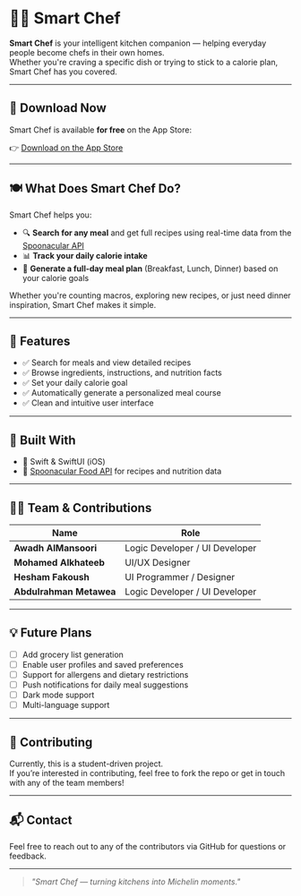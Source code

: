 # 👨‍🍳 Smart Chef

**Smart Chef** is your intelligent kitchen companion — helping everyday people become chefs in their own homes.  
Whether you're craving a specific dish or trying to stick to a calorie plan, Smart Chef has you covered.

---

## 📱 Download Now

Smart Chef is available **for free** on the App Store:

👉 [Download on the App Store](https://apps.apple.com/us/app/shef/id6472291574)

---

## 🍽️ What Does Smart Chef Do?

Smart Chef helps you:

- 🔍 **Search for any meal** and get full recipes using real-time data from the [Spoonacular API](https://spoonacular.com/food-api)
- 📊 **Track your daily calorie intake**
- 🧠 **Generate a full-day meal plan** (Breakfast, Lunch, Dinner) based on your calorie goals

Whether you're counting macros, exploring new recipes, or just need dinner inspiration, Smart Chef makes it simple.

---

## 🚀 Features

- ✅ Search for meals and view detailed recipes
- ✅ Browse ingredients, instructions, and nutrition facts
- ✅ Set your daily calorie goal
- ✅ Automatically generate a personalized meal course
- ✅ Clean and intuitive user interface

---

## 🔧 Built With

- 🍎 Swift & SwiftUI (iOS)
- 🔗 [Spoonacular Food API](https://spoonacular.com/food-api) for recipes and nutrition data

---

## 🧑‍💻 Team & Contributions

| Name                   | Role                                |
|------------------------|-------------------------------------|
| **Awadh AlMansoori**   | Logic Developer / UI Developer      |
| **Mohamed Alkhateeb**  | UI/UX Designer                      |
| **Hesham Fakoush**     | UI Programmer / Designer            |
| **Abdulrahman Metawea**| Logic Developer / UI Developer      |

---

## 💡 Future Plans

- [ ] Add grocery list generation
- [ ] Enable user profiles and saved preferences
- [ ] Support for allergens and dietary restrictions
- [ ] Push notifications for daily meal suggestions
- [ ] Dark mode support
- [ ] Multi-language support

---

## 🤝 Contributing

Currently, this is a student-driven project.  
If you’re interested in contributing, feel free to fork the repo or get in touch with any of the team members!

---

## 📬 Contact

Feel free to reach out to any of the contributors via GitHub for questions or feedback.

---

> _"Smart Chef — turning kitchens into Michelin moments."_
